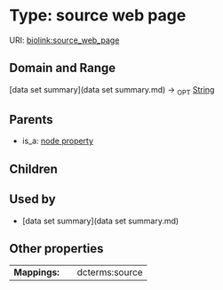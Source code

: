 
# Type: source web page




URI: [biolink:source_web_page](https://w3id.org/biolink/vocab/source_web_page)


## Domain and Range

[data set summary](data set summary.md) ->  <sub>OPT</sub> [String](type/String.md)

## Parents

 *  is_a: [node property](node_property.md)

## Children


## Used by

 * [data set summary](data set summary.md)

## Other properties

|  |  |  |
| --- | --- | --- |
| **Mappings:** | | dcterms:source |

